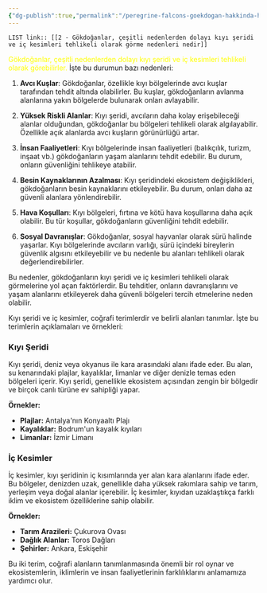 ```yaml
---
{"dg-publish":true,"permalink":"/peregrine-falcons-goekdogan-hakkinda-hersey/goekdogan-sss/2-goekdoganlar-cesitli-nedenlerden-dolayi-kiyi-seridi-ve-ic-kesimleri-tehlikeli-olarak-goerme-nedenleri-nedir/"}
---
```


`LIST link:: [[2 - Gökdoğanlar, çeşitli nedenlerden dolayı kıyı şeridi ve iç kesimleri tehlikeli olarak görme nedenleri nedir]] `

<font color="#ffff00">Gökdoğanlar, çeşitli nedenlerden dolayı kıyı şeridi ve iç kesimleri tehlikeli olarak görebilirler.</font> İşte bu durumun bazı nedenleri:

1. **Avcı Kuşlar**: Gökdoğanlar, özellikle kıyı bölgelerinde avcı kuşlar tarafından tehdit altında olabilirler. Bu kuşlar, gökdoğanların avlanma alanlarına yakın bölgelerde bulunarak onları avlayabilir.

2. **Yüksek Riskli Alanlar**: Kıyı şeridi, avcıların daha kolay erişebileceği alanlar olduğundan, gökdoğanlar bu bölgeleri tehlikeli olarak algılayabilir. Özellikle açık alanlarda avcı kuşların görünürlüğü artar.

3. **İnsan Faaliyetleri**: Kıyı bölgelerinde insan faaliyetleri (balıkçılık, turizm, inşaat vb.) gökdoğanların yaşam alanlarını tehdit edebilir. Bu durum, onların güvenliğini tehlikeye atabilir.

4. **Besin Kaynaklarının Azalması**: Kıyı şeridindeki ekosistem değişiklikleri, gökdoğanların besin kaynaklarını etkileyebilir. Bu durum, onları daha az güvenli alanlara yönlendirebilir.

5. **Hava Koşulları**: Kıyı bölgeleri, fırtına ve kötü hava koşullarına daha açık olabilir. Bu tür koşullar, gökdoğanların güvenliğini tehdit edebilir.

6. **Sosyal Davranışlar**: Gökdoğanlar, sosyal hayvanlar olarak sürü halinde yaşarlar. Kıyı bölgelerinde avcıların varlığı, sürü içindeki bireylerin güvenlik algısını etkileyebilir ve bu nedenle bu alanları tehlikeli olarak değerlendirebilirler.

Bu nedenler, gökdoğanların kıyı şeridi ve iç kesimleri tehlikeli olarak görmelerine yol açan faktörlerdir. Bu tehditler, onların davranışlarını ve yaşam alanlarını etkileyerek daha güvenli bölgeleri tercih etmelerine neden olabilir.

Kıyı şeridi ve iç kesimler, coğrafi terimlerdir ve belirli alanları tanımlar. 
İşte bu terimlerin açıklamaları ve örnekleri:

### Kıyı Şeridi
Kıyı şeridi, deniz veya okyanus ile kara arasındaki alanı ifade eder. Bu alan, su kenarındaki plajlar, kayalıklar, limanlar ve diğer denizle temas eden bölgeleri içerir. Kıyı şeridi, genellikle ekosistem açısından zengin bir bölgedir ve birçok canlı türüne ev sahipliği yapar.

**Örnekler:**
- **Plajlar:** Antalya'nın Konyaaltı Plajı
- **Kayalıklar:** Bodrum'un kayalık kıyıları
- **Limanlar:** İzmir Limanı

### İç Kesimler
İç kesimler, kıyı şeridinin iç kısımlarında yer alan kara alanlarını ifade eder. Bu bölgeler, denizden uzak, genellikle daha yüksek rakımlara sahip ve tarım, yerleşim veya doğal alanlar içerebilir. İç kesimler, kıyıdan uzaklaştıkça farklı iklim ve ekosistem özelliklerine sahip olabilir.

**Örnekler:**
- **Tarım Arazileri:** Çukurova Ovası
- **Dağlık Alanlar:** Toros Dağları
- **Şehirler:** Ankara, Eskişehir

Bu iki terim, coğrafi alanların tanımlanmasında önemli bir rol oynar ve ekosistemlerin, iklimlerin ve insan faaliyetlerinin farklılıklarını anlamamıza yardımcı olur.
